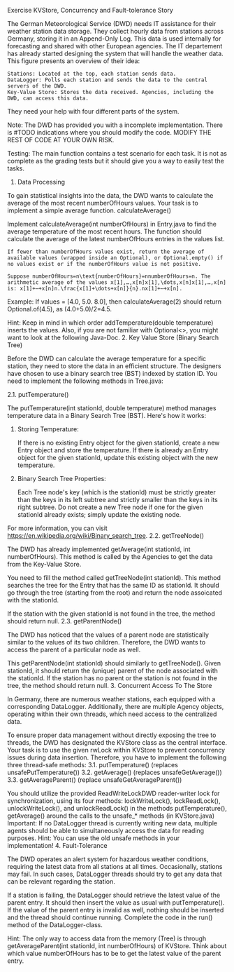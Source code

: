 Exercise KVStore, Concurrency and Fault-tolerance
Story

The German Meteorological Service (DWD) needs IT assistance for their weather station data storage. They collect hourly data from stations across Germany, storing it in an Append-Only Log. This data is used internally for forecasting and shared with other European agencies. The IT departement has already started designing the system that will handle the weather data. This figure presents an overview of their idea:

    Stations: Located at the top, each station sends data.
    DataLogger: Polls each station and sends the data to the central servers of the DWD.
    Key-Value Store: Stores the data received. Agencies, including the DWD, can access this data.

They need your help with four different parts of the system.

Note: The DWD has provided you with a incomplete implementation. There is #TODO indications where you should modify the code. MODIFY THE REST OF CODE AT YOUR OWN RISK.

Testing: The main function contains a test scenario for each task. It is not as complete as the grading tests but it should give you a way to easily test the tasks.
1. Data Processing

To gain statistical insights into the data, the DWD wants to calculate the average of the most recent numberOfHours values. Your task is to implement a simple average function.
calculateAverage()

Implement calculateAverage(int numberOfHours) in Entry.java to find the average temperature of the most recent hours. The function should calculate the average of the latest numberOfHours entries in the values list.

    If fewer than numberOfHours values exist, return the average of available values (wrapped inside an Optional), or Optional.empty() if no values exist or if the numberOfHours value is not positive.

    Suppose numberOfHours=n\text{numberOfHours}=nnumberOfHours=n. The arithmetic average of the values x[1],…,x[n]x[1],\dots,x[n]x[1],…,x[n] is: x[1]+⋯+x[n]n.\frac{x[1]+\dots+x[n]}{n}.nx[1]+⋯+x[n]​.

Example: If values = [4.0, 5.0. 8.0], then calculateAverage(2) should return Optional.of(4.5), as (4.0+5.0)/2=4.5.

Hint: Keep in mind in which order addTemperature(double temperature) inserts the values. Also, if you are not familiar with Optional<>, you might want to look at the following Java-Doc.
2. Key Value Store (Binary Search Tree)

Before the DWD can calculate the average temperature for a specific station, they need to store the data in an efficient structure. The designers have chosen to use a binary search tree (BST) indexed by station ID. You need to implement the following methods in Tree.java:

2.1. putTemperature()

The putTemperature(int stationId, double temperature) method manages temperature data in a Binary Search Tree (BST). Here's how it works:
1. Storing Temperature:

    If there is no existing Entry object for the given stationId, create a new Entry object and store the temperature.
    If there is already an Entry object for the given stationId, update this existing object with the new temperature.

2. Binary Search Tree Properties:

    Each Tree node's key (which is the stationId) must be strictly greater than the keys in its left subtree and strictly smaller than the keys in its right subtree.
    Do not create a new Tree node if one for the given stationId already exists; simply update the existing node.

For more information, you can visit https://en.wikipedia.org/wiki/Binary_search_tree.
2.2. getTreeNode()

The DWD has already implemented getAverage(int stationId, int numberOfHours). This method is called by the Agencies to get the data from the Key-Value Store.

You need to fill the method called getTreeNode(int stationId). This method searches the tree for the Entry that has the same ID as stationId. It should go through the tree (starting from the root) and return the node assoicated with the stationId.

If the station with the given stationId is not found in the tree, the method should return null.
2.3. getParentNode()

The DWD has noticed that the values of a parent node are statistically similar to the values of its two children. Therefore, the DWD wants to access the parent of a particular node as well.

This getParentNode(int stationId) should similarly to getTreeNode(). Given stationId, it should return the (unique) parent of the node associated with the stationId. If the station has no parent or the station is not found in the tree, the method should return null.
3. Concurrent Access To The Store

In Germany, there are numerous weather stations, each equipped with a corresponding DataLogger. Additionally, there are multiple Agency objects, operating within their own threads, which need access to the centralized data.


To ensure proper data management without directly exposing the tree to threads, the DWD has designated the KVStore class as the central interface. Your task is to use the given rwLock within KVStore to prevent concurrency issues during data insertion. Therefore, you have to implement the following three thread-safe methods:
3.1. putTemperature() (replaces unsafePutTemperature())
3.2. getAverage() (replaces unsafeGetAverage())
3.3. getAverageParent() (replace unsafeGetAverageParent())

You should utilize the provided ReadWriteLockDWD reader-writer lock for synchronization, using its four methods: lockWriteLock(), lockReadLock(), unlockWriteLock(), and unlockReadLock() in the methods putTemperature(), getAverage() around the calls to the unsafe_* methods (in KVStore.java) Important: If no DataLogger thread is currently writing new data, multiple agents should be able to simultaneously access the data for reading purposes. Hint: You can use the old unsafe methods in your implementation!
4. Fault-Tolerance

The DWD operates an alert system for hazardous weather conditions, requiring the latest data from all stations at all times. Occasionally, stations may fail. In such cases, DataLogger threads should try to get any data that can be relevant regarding the station.


If a station is failing, the DataLogger should retrieve the latest value of the parent entry. It should then insert the value as usual with putTemperature(). If the value of the parent entry is invalid as well, nothing should be inserted and the thread should continue running. Complete the code in the run() method of the DataLogger-class.

Hint: The only way to access data from the memory (Tree) is through getAverageParent(int stationId, int numberOfHours) of KVStore. Think about which value numberOfHours has to be to get the latest value of the parent entry.